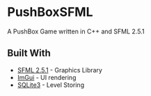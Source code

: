 # PushBoxSFML
A PushBox Game written in C++ and SFML 2.5.1
## Built With
* [SFML 2.5.1](https://www.sfml-dev.org/download/sfml/2.5.1) - Graphics Library
* [ImGui](https://github.com/ocornut/imgui) - UI rendering
* [SQLite3](https://www.sqlite.org/version3.html) - Level Storing
